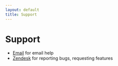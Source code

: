 ```yaml
---
layout: default
title: Support
---
```

# Support

* [Email](mailto:tools@zendesk.com) for email help
* [Zendesk](https://tools.zendesk.com) for reporting bugs, requesting features
